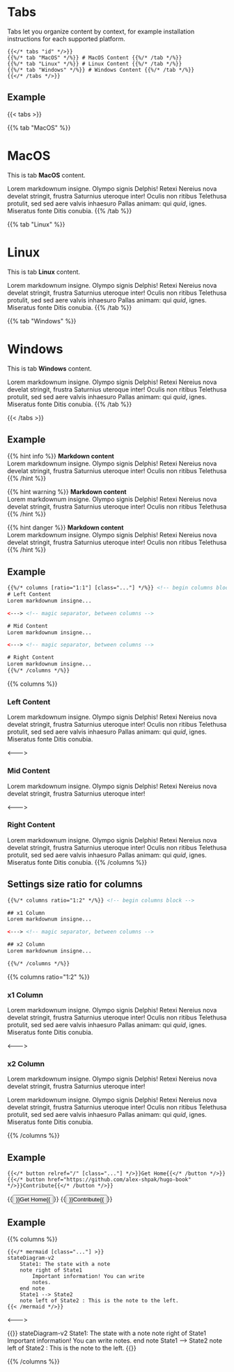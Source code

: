 # Tabs

Tabs let you organize content by context, for example installation instructions for each supported platform.

```tpl
{{</* tabs "id" */>}}
{{%/* tab "MacOS" */%}} # MacOS Content {{%/* /tab */%}}
{{%/* tab "Linux" */%}} # Linux Content {{%/* /tab */%}}
{{%/* tab "Windows" */%}} # Windows Content {{%/* /tab */%}}
{{</* /tabs */>}}
```

## Example

{{< tabs >}}

{{% tab "MacOS" %}}
# MacOS

This is tab **MacOS** content.

Lorem markdownum insigne. Olympo signis Delphis! Retexi Nereius nova develat
stringit, frustra Saturnius uteroque inter! Oculis non ritibus Telethusa
protulit, sed sed aere valvis inhaesuro Pallas animam: qui _quid_, ignes.
Miseratus fonte Ditis conubia.
{{% /tab %}}

{{% tab "Linux" %}}
# Linux

This is tab **Linux** content.

Lorem markdownum insigne. Olympo signis Delphis! Retexi Nereius nova develat
stringit, frustra Saturnius uteroque inter! Oculis non ritibus Telethusa
protulit, sed sed aere valvis inhaesuro Pallas animam: qui _quid_, ignes.
Miseratus fonte Ditis conubia.
{{% /tab %}}

{{% tab "Windows" %}}
# Windows

This is tab **Windows** content.

Lorem markdownum insigne. Olympo signis Delphis! Retexi Nereius nova develat
stringit, frustra Saturnius uteroque inter! Oculis non ritibus Telethusa
protulit, sed sed aere valvis inhaesuro Pallas animam: qui _quid_, ignes.
Miseratus fonte Ditis conubia.
{{% /tab %}}

{{< /tabs >}}

## Example

{{% hint info %}}
**Markdown content**  
Lorem markdownum insigne. Olympo signis Delphis! Retexi Nereius nova develat
stringit, frustra Saturnius uteroque inter! Oculis non ritibus Telethusa
{{% /hint %}}

{{% hint warning %}}
**Markdown content**  
Lorem markdownum insigne. Olympo signis Delphis! Retexi Nereius nova develat
stringit, frustra Saturnius uteroque inter! Oculis non ritibus Telethusa
{{% /hint %}}

{{% hint danger %}}
**Markdown content**  
Lorem markdownum insigne. Olympo signis Delphis! Retexi Nereius nova develat
stringit, frustra Saturnius uteroque inter! Oculis non ritibus Telethusa
{{% /hint %}}

## Example

```html
{{%/* columns [ratio="1:1"] [class="..."] */%}} <!-- begin columns block -->
# Left Content
Lorem markdownum insigne...

<---> <!-- magic separator, between columns -->

# Mid Content
Lorem markdownum insigne...

<---> <!-- magic separator, between columns -->

# Right Content
Lorem markdownum insigne...
{{%/* /columns */%}}
```

{{% columns %}}
### Left Content
Lorem markdownum insigne. Olympo signis Delphis! Retexi Nereius nova develat
stringit, frustra Saturnius uteroque inter! Oculis non ritibus Telethusa
protulit, sed sed aere valvis inhaesuro Pallas animam: qui _quid_, ignes.
Miseratus fonte Ditis conubia.

<--->

### Mid Content
Lorem markdownum insigne. Olympo signis Delphis! Retexi Nereius nova develat
stringit, frustra Saturnius uteroque inter!

<--->

### Right Content
Lorem markdownum insigne. Olympo signis Delphis! Retexi Nereius nova develat
stringit, frustra Saturnius uteroque inter! Oculis non ritibus Telethusa
protulit, sed sed aere valvis inhaesuro Pallas animam: qui _quid_, ignes.
Miseratus fonte Ditis conubia.
{{% /columns %}}

## Settings size ratio for columns

```html
{{%/* columns ratio="1:2" */%}} <!-- begin columns block -->

## x1 Column
Lorem markdownum insigne...

<---> <!-- magic separator, between columns -->

## x2 Column
Lorem markdownum insigne...

{{%/* /columns */%}}
```

{{% columns ratio="1:2" %}}
### x1 Column
Lorem markdownum insigne. Olympo signis Delphis! Retexi Nereius nova develat
stringit, frustra Saturnius uteroque inter! Oculis non ritibus Telethusa
protulit, sed sed aere valvis inhaesuro Pallas animam: qui _quid_, ignes.
Miseratus fonte Ditis conubia.

<--->

### x2 Column
Lorem markdownum insigne. Olympo signis Delphis! Retexi Nereius nova develat
stringit, frustra Saturnius uteroque inter!

Lorem markdownum insigne. Olympo signis Delphis! Retexi Nereius nova develat
stringit, frustra Saturnius uteroque inter! Oculis non ritibus Telethusa
protulit, sed sed aere valvis inhaesuro Pallas animam: qui _quid_, ignes.
Miseratus fonte Ditis conubia.

{{% /columns %}}

## Example

```tpl
{{</* button relref="/" [class="..."] */>}}Get Home{{</* /button */>}}
{{</* button href="https://github.com/alex-shpak/hugo-book" */>}}Contribute{{</* /button */>}}
```

{{<button relref="/">}}Get Home{{</button>}}
{{<button href="https://github.com/alex-shpak/hugo-book">}}Contribute{{</button>}}

## Example


{{% columns %}}

```tpl
{{</* mermaid [class="..."] >}}
stateDiagram-v2
    State1: The state with a note
    note right of State1
        Important information! You can write
        notes.
    end note
    State1 --> State2
    note left of State2 : This is the note to the left.
{{< /mermaid */>}}
```

<--->

{{<mermaid>}}
stateDiagram-v2
    State1: The state with a note
    note right of State1
        Important information! You can write
        notes.
    end note
    State1 --> State2
    note left of State2 : This is the note to the left.
{{</mermaid>}}

{{% /columns %}}
